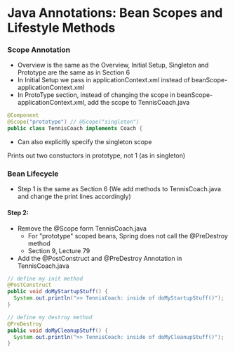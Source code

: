 # Java Annotations: Bean Scopes and Lifestyle Methods

### Scope Annotation
* Overview is the same as the Overview, Initial Setup, Singleton and Prototype are the same as in Section 6
* In Initial Setup we pass in applicationContext.xml instead of beanScope-applicationContext.xml
* In ProtoType section, instead of changing the scope in beanScope-applicationContext.xml, add the scope to TennisCoach.java
```java
@Component
@Scope("prototype") // @Scope("singleton")
public class TennisCoach implements Coach {
```
* Can also explicitly specify the singleton scope

Prints out two constuctors in prototype, not 1 (as in singleton)

### Bean Lifecycle
* Step 1 is the same as Section 6 (We add methods to TennisCoach.java and change the print lines accordingly)

#### Step 2: 
* Remove the @Scope form TennisCoach.java
  * For "prototype" scoped beans, Spring does not call the @PreDestroy method
  * Section 9, Lecture 79
* Add the @PostConstruct and @PreDestroy Annotation in TennisCoach.java
```java
// define my init method
@PostConstruct
public void doMyStartupStuff() {
  System.out.println(">> TennisCoach: inside of doMyStartupStuff()");
}

// define my destroy method
@PreDestroy
public void doMyCleanupStuff() {
  System.out.println(">> TennisCoach: inside of doMyCleanupStuff()");
}
```
